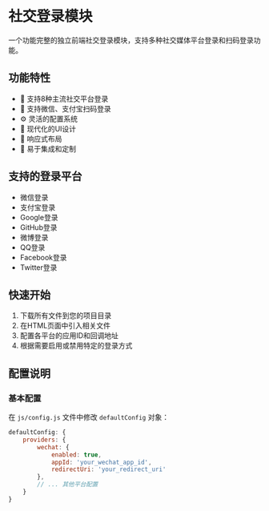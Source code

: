 # 社交登录模块

一个功能完整的独立前端社交登录模块，支持多种社交媒体平台登录和扫码登录功能。

## 功能特性

- 🔐 支持8种主流社交平台登录
- 📱 支持微信、支付宝扫码登录
- ⚙️ 灵活的配置系统
- 🎨 现代化的UI设计
- 📱 响应式布局
- 🔧 易于集成和定制

## 支持的登录平台

- 微信登录
- 支付宝登录
- Google登录
- GitHub登录
- 微博登录
- QQ登录
- Facebook登录
- Twitter登录

## 快速开始

1. 下载所有文件到您的项目目录
2. 在HTML页面中引入相关文件
3. 配置各平台的应用ID和回调地址
4. 根据需要启用或禁用特定的登录方式

## 配置说明

### 基本配置

在 `js/config.js` 文件中修改 `defaultConfig` 对象：

```javascript
defaultConfig: {
    providers: {
        wechat: {
            enabled: true,
            appId: 'your_wechat_app_id',
            redirectUri: 'your_redirect_uri'
        },
        // ... 其他平台配置
    }
}